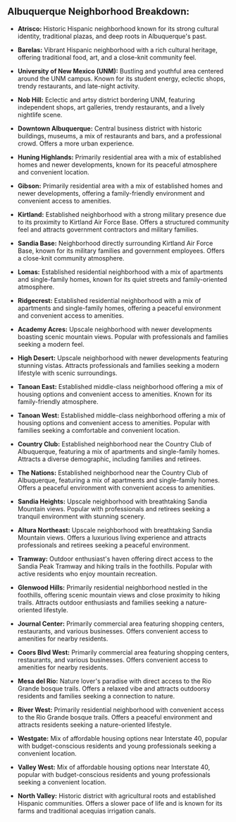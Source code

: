## Albuquerque Neighborhood Breakdown:

- **Atrisco:** Historic Hispanic neighborhood known for its strong cultural identity, traditional plazas, and deep roots in Albuquerque's past.

- **Barelas:** Vibrant Hispanic neighborhood with a rich cultural heritage, offering traditional food, art, and a close-knit community feel.

- **University of New Mexico (UNM):** Bustling and youthful area centered around the UNM campus. Known for its student energy, eclectic shops, trendy restaurants, and late-night activity.

- **Nob Hill:** Eclectic and artsy district bordering UNM, featuring independent shops, art galleries, trendy restaurants, and a lively nightlife scene.

- **Downtown Albuquerque:** Central business district with historic buildings, museums, a mix of restaurants and bars, and a professional crowd. Offers a more urban experience.

- **Huning Highlands:** Primarily residential area with a mix of established homes and newer developments, known for its peaceful atmosphere and convenient location.

- **Gibson:** Primarily residential area with a mix of established homes and newer developments, offering a family-friendly environment and convenient access to amenities.

- **Kirtland:** Established neighborhood with a strong military presence due to its proximity to Kirtland Air Force Base. Offers a structured community feel and attracts government contractors and military families.

- **Sandia Base:** Neighborhood directly surrounding Kirtland Air Force Base, known for its military families and government employees. Offers a close-knit community atmosphere.

- **Lomas:** Established residential neighborhood with a mix of apartments and single-family homes, known for its quiet streets and family-oriented atmosphere.

- **Ridgecrest:** Established residential neighborhood with a mix of apartments and single-family homes, offering a peaceful environment and convenient access to amenities.

- **Academy Acres:** Upscale neighborhood with newer developments boasting scenic mountain views. Popular with professionals and families seeking a modern feel.

- **High Desert:** Upscale neighborhood with newer developments featuring stunning vistas. Attracts professionals and families seeking a modern lifestyle with scenic surroundings.

- **Tanoan East:** Established middle-class neighborhood offering a mix of housing options and convenient access to amenities. Known for its family-friendly atmosphere.

- **Tanoan West:** Established middle-class neighborhood offering a mix of housing options and convenient access to amenities. Popular with families seeking a comfortable and convenient location.

- **Country Club:** Established neighborhood near the Country Club of Albuquerque, featuring a mix of apartments and single-family homes. Attracts a diverse demographic, including families and retirees.

- **The Nations:** Established neighborhood near the Country Club of Albuquerque, featuring a mix of apartments and single-family homes. Offers a peaceful environment with convenient access to amenities.

- **Sandia Heights:** Upscale neighborhood with breathtaking Sandia Mountain views. Popular with professionals and retirees seeking a tranquil environment with stunning scenery.

- **Altura Northeast:** Upscale neighborhood with breathtaking Sandia Mountain views. Offers a luxurious living experience and attracts professionals and retirees seeking a peaceful environment.

- **Tramway:** Outdoor enthusiast's haven offering direct access to the Sandia Peak Tramway and hiking trails in the foothills. Popular with active residents who enjoy mountain recreation.

- **Glenwood Hills:** Primarily residential neighborhood nestled in the foothills, offering scenic mountain views and close proximity to hiking trails. Attracts outdoor enthusiasts and families seeking a nature-oriented lifestyle.

- **Journal Center:** Primarily commercial area featuring shopping centers, restaurants, and various businesses. Offers convenient access to amenities for nearby residents.

- **Coors Blvd West:** Primarily commercial area featuring shopping centers, restaurants, and various businesses. Offers convenient access to amenities for nearby residents.

- **Mesa del Rio:** Nature lover's paradise with direct access to the Rio Grande bosque trails. Offers a relaxed vibe and attracts outdoorsy residents and families seeking a connection to nature.

- **River West:** Primarily residential neighborhood with convenient access to the Rio Grande bosque trails. Offers a peaceful environment and attracts residents seeking a nature-oriented lifestyle.

- **Westgate:** Mix of affordable housing options near Interstate 40, popular with budget-conscious residents and young professionals seeking a convenient location.

- **Valley West:** Mix of affordable housing options near Interstate 40, popular with budget-conscious residents and young professionals seeking a convenient location.

- **North Valley:** Historic district with agricultural roots and established Hispanic communities. Offers a slower pace of life and is known for its farms and traditional acequias irrigation canals.
